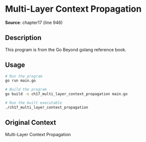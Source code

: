# Multi-Layer Context Propagation

**Source**: chapter17 (line 946)

## Description

This program is from the Go Beyond golang reference book.

## Usage

```bash
# Run the program
go run main.go

# Build the program
go build -o ch17_multi_layer_context_propagation main.go

# Run the built executable
./ch17_multi_layer_context_propagation
```

## Original Context

Multi-Layer Context Propagation
